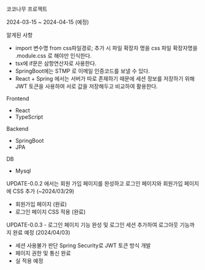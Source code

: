 코코나무 프로젝트

2024-03-15 ~ 2024-04-15 (예정)

알게된 사항
- import 변수명 from css파일경로; 추가 시 파일 확장자 명을 css 파일 확장자명을 .module.css 로 해야만 인식한다.
- tsx에 if문은 삼항연산자로 사용한다.
- SpringBoot에는 STMP 로 이메일 인증코드를 보낼 수 있다.
- React + Spring 에서는 서버가 따로 존재하기 때문에 세션 정보를 저장하기 위해 JWT 토큰을 사용하여 서로 값을 저장해두고 비교하여 활용한다.

Frontend
- React
- TypeScript

Backend
- SpringBoot
- JPA

DB
- Mysql

UPDATE-0.0.2 에서는 회원 가입 페이지를 완성하고 로그인 페이지와 회원가입 페이지에 CSS 추가 (~2024/03/29)
- 회원가입 페이지 (완료)
- 로그인 페이지 CSS 적용 (완료)

UPDATE-0.0.3 - 로그인 페이지 기능 완성 및 로그인 세션 추가하여 로그아웃 기능까지 완료 예정 (2024/04/03)
- 세션 사용불가 판단 Spring Security로 JWT 토큰 방식 개발
- 페이지 권한 및 통신 완료
- 실 적용 예정

